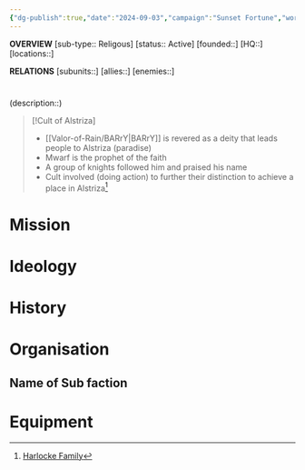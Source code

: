 ```yaml
---
{"dg-publish":true,"date":"2024-09-03","campaign":"Sunset Fortune","world":"Tor","game_date":null,"type":"faction","first mentioned":null,"met":null,"rel":null,"tags":["faction","VoR"],"icon":"FasUsers","permalink":"/valor-of-rain/cult-of-alstriza/","dgPassFrontmatter":true,"created":"2024-09-03T16:44:32.961+09:30","updated":"2025-08-07T12:34:05.114+09:30"}
---
```


**OVERVIEW**
[sub-type:: Religous]
[status:: Active]
[founded::]
[HQ::]
[locations::]

**RELATIONS**
[subunits::]
[allies::]
[enemies::]

# 
(description::)



> [!Cult of Alstriza]
> - [[Valor-of-Rain/BARrY\|BARrY]] is revered as a deity that leads people to Alstriza (paradise)
> - Mwarf is the prophet of the faith
> - A group of knights followed him and praised his name
> - Cult involved (doing action) to further their distinction to achieve a place in Alstriza[^1]

# Mission


# Ideology



# History





# Organisation



## Name of Sub faction 



# Equipment



[^1]:[Harlocke Family](https://docs.google.com/document/d/17jUQunA8RuHEjGni2In7sa49MJ713XFDA6A4ZlBIc_Y/edit?tab=t.0)